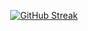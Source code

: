 <div align="center">
  
[![GitHub Streak](https://streak-stats.demolab.com?user=fonsecaBarreto&hide_border=true&mode=weekly)](https://git.io/streak-stats)

</div>
